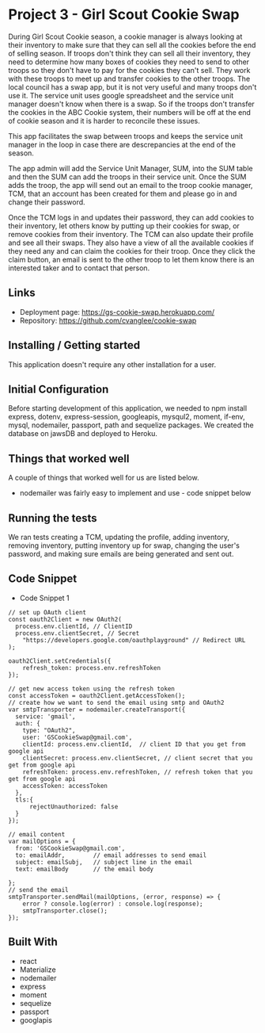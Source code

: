 # Project 3 - Girl Scout Cookie Swap

During Girl Scout Cookie season, a cookie manager is always looking at their inventory to make sure that they can sell all the cookies before the end of selling season.  If troops don't think they can sell all their inventory, they need to determine how many boxes of cookies they need to send to other troops so they don't have to pay for the cookies they can't sell. They work with these troops to meet up and transfer cookies to the other troops. The local council has a swap app, but it is not very useful and many troops don't use it. The service unit uses google spreadsheet and the service unit manager doesn't know when there is a swap.  So if the troops don't transfer the cookies in the ABC Cookie system, their numbers will be off at the end of cookie season and it is harder to reconcile these issues. 

This app facilitates the swap between troops and keeps the service unit manager in the loop in case there are descrepancies at the end of the season.  

The app admin will add the Service Unit Manager, SUM, into the SUM table and then the SUM can add the troops in their service unit.  Once the SUM adds the troop, the app will send out an email to the troop cookie manager, TCM, that an account has been created for them and please go in and change their password.  

Once the TCM logs in and updates their password, they can add cookies to their inventory, let others know by putting up their cookies for swap, or remove cookies from their inventory.  The TCM can also update their profile and see all their swaps.  They also have a view of all the available cookies if they need any and can claim the cookies for their troop.  Once they click the claim button, an email is sent to the other troop to let them know there is an interested taker and to contact that person.

## Links

- Deployment page: https://gs-cookie-swap.herokuapp.com/
- Repository: https://github.com/cvanglee/cookie-swap

## Installing / Getting started

This application doesn't require any other installation for a user.

## Initial Configuration

Before starting development of this application, we needed to npm install express, dotenv, express-session, googleapis, mysqul2, moment, if-env, mysql, nodemailer, passport, path and sequelize packages. We created the database on jawsDB and deployed to Heroku.

## Things that worked well

A couple of things that worked well for us are listed below.

* nodemailer was fairly easy to implement and use - code snippet below

## Running the tests

We ran tests creating a TCM, updating the profile, adding inventory, removing inventory, putting inventory up for swap, changing the user's password, and making sure emails are being generated and sent out.

## Code Snippet

* Code Snippet 1
```
// set up OAuth client
const oauth2Client = new OAuth2(
  process.env.clientId, // ClientID
  process.env.clientSecret, // Secret
    "https://developers.google.com/oauthplayground" // Redirect URL
);

oauth2Client.setCredentials({
    refresh_token: process.env.refreshToken
});

// get new access token using the refresh token
const accessToken = oauth2Client.getAccessToken();
// create how we want to send the email using smtp and OAuth2
var smtpTransporter = nodemailer.createTransport({
  service: 'gmail',
  auth: {
    type: "OAuth2",
    user: 'GSCookieSwap@gmail.com',
    clientId: process.env.clientId,  // client ID that you get from google api
    clientSecret: process.env.clientSecret, // client secret that you get from google api
    refreshToken: process.env.refreshToken, // refresh token that you get from google api
    accessToken: accessToken 
  },
  tls:{
      rejectUnauthorized: false
  }
});

// email content 
var mailOptions = {
  from: 'GSCookieSwap@gmail.com',
  to: emailAddr,        // email addresses to send email
  subject: emailSubj,   // subject line in the email
  text: emailBody       // the email body
          
};
// send the email
smtpTransporter.sendMail(mailOptions, (error, response) => {
    error ? console.log(error) : console.log(response);
    smtpTransporter.close();
});
```

## Built With
* react
* Materialize
* nodemailer
* express
* moment
* sequelize
* passport
* googlapis
